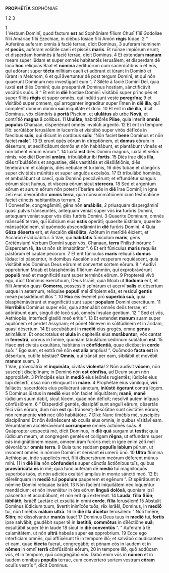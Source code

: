 **PROPHĒTĪA** SOPHŌNIAE

1 2 3

1  
1 Verbum Dominī, quod factum **est** ad Sophōniam fīlium Chusī fīliī Godoliae fīliī Amāriae fīliī Ezechiae, in diēbus Iosiae fīliī Amōn **rēgis** Iūdae.
2 “ Auferēns auferam omnia
ā faciē terrae,
dīcit Dominus,
3 auferam hominem et **pecūs**,
auferam volātile caelī
et piscēs **maris**.
Et ruīnae impiōrum erunt;
et disperdam hominēs ā faciē terrae,
dīcit Dominus.
4 Et extendam **manum** meam super Iūdam
et super omnēs habitantēs Ierusālem;
et disperdam dē locō **hoc** reliquiās Baal
et **nōmina** aedituōrum cum sacerdōtibus
5 et eōs, quī adōrant super **tēcta**
mīlitiam caelī
et adōrant et iūrant in Dominō
et iūrant in Melchom,
6 et quī āvertuntur dē post tergum Dominī,
et quī nōn quaerunt Dominum nec investīgant eum ”.
7 Silēte ā faciē Dominī Deī,
quia iuxtā **est** diēs Dominī;
quia praeparāvit Dominus hostiam,
sānctificāvit vocātōs suōs.
8 “ Et erit in **diē** hostiae Dominī:
vīsitābō super prīncipēs
et super fīliōs **rēgis**
et super omnēs, quī indūtī sunt
veste **peregrīna**;
9 et vīsitābō super omnem,
quī arroganter ingreditur super līmen in **diē** **illa**,
quī complent domum dominī **suī**
inīquitāte et dolō.
10 Et erit in **diē** **illa**,
dīcit Dominus,
vōx clāmōris ā **portā** Piscium,
et **ululātus** ab urbe **Novā**,
et contrītiō **magna** ā collibus.
11 **Ululāte**, habitātōrēs **Pilae**,
quia interiit **omnis** **populus** Chanaan,
disperiērunt omnēs involūtī argentō.
12 Et erit in tempore illō:
scrūtābor Ierusālem in lucernīs
et vīsitābō super virōs
dēfīxōs in faecibus **suīs**,
quī dīcunt in cordibus **suīs**:
“Nōn faciet **bene** Dominus
et nōn faciet **male**”.
13 Et erunt opēs eōrum in dīreptiōnem,
et **domus** eōrum in dēsertum;
et aedificābunt domōs
et nōn habitābunt,
et plantābunt vīneās
et nōn bibent vīnum eārum ”.
14 Iuxtā **est** diēs Dominī magnus,
iuxtā et vēlōx nimis;
vōx diēī Dominī **amāra**,
trībulābitur ibi **fortis**.
15 Diēs īrae diēs **illa**,
diēs trībulātiōnis et angustiae,
diēs vastitātis et dēsōlātiōnis,
diēs tenebrārum et cālīginis,
diēs nebulae et turbinis,
16 diēs tubae et clangōris
super cīvitātēs mūnītās
et super angulōs excelsōs.
17 Et trībulābō hominēs,
et ambulābunt ut caecī,
quia Dominō peccāvērunt;
et effundētur sanguis eōrum sīcut humus,
et vīscera eōrum sīcut **stercora**.
18 Sed et argentum eōrum et aurum eōrum
nōn poterit līberāre eōs
in **diē** īrae Dominī;
in igne zēlī eius
dēvorābitur **omnis** **terra**,
quia cōnsummātiōnem cum festīnātiōne faciet
cūnctīs habitantibus terram.
2  
1 Convenīte, congregāminī,
gēns nōn **amābilis**,
2 priusquam dispergāminī
quasi pulvis trānseuntēs,
antequam veniat super vōs
**īra** furōris Dominī,
antequam veniat super vōs
diēs furōris Dominī.
3 Quaerite Dominum,
omnēs mānsuētī terrae,
quī iūdicium eius **estis** operātī;
quaerite iūstitiam, quaerite mānsuētūdinem,
sī quōmodo abscondāminī
in **diē** furōris Dominī.
4 Quia **Gāza** **dēserta** erit,
et Ascalōn **dēsōlāta**,
Azōtum in merīdiē ēicient,
et Accārōn ērādīcābitur.
5 Vae, quī **habitātis** fūniculum **maris**, gēns Crētēnsium!
Verbum Dominī super vōs,
Chanaan, **terra** Philisthinōrum:
“ Disperdam tē,
**ita** ut nōn sit inhabitātor ”.
6 Et erit fūniculus **maris**
requiēs pāstōrum et caulae pecorum.
7 Et erit fūniculus **maris**
reliquiīs **domus** Iūdae:
ibi pāscentur,
in domibus Ascalōnis ad vesperam requiēscent,
quia vīsitābit eōs Dominus Deus eōrum
et convertet sortem eōrum.
8 “ Audīvī opprobrium Moab
et blasphēmiās fīliōrum Ammōn, quī exprobrāvērunt **populō** meō
et magnificātī sunt super terminōs eōrum.
9 Proptereā vīvō ego,
dīcit Dominus exercituum, Deus Isrāēl,
quia Moab ut **Sodoma** erit,
et fīliī Ammōn quasi **Gomorra**,
possessiō spīnārum et acervī **salis**
et dēsertum usque in aeternum;
reliquiae **populī** meī dīripient eōs,
et residuī **gentis** meae possidēbunt illōs ”.
10 **Hoc** eīs ēveniet prō **superbiā** **suā**, quia blasphēmāvērunt et magnificātī sunt
super **populum** Dominī exercituum.
11 **Horribilis** Dominus super eōs,
quia attenuābit omnēs deōs terrae;
et adōrābunt eum, singulī dē locō suō,
omnēs īnsulae gentium.
12 “ Sed et vōs, Aethiopēs,
interfectī gladiō meō eritis ”.
13 Et extendet **manum** suam super aquilōnem
et perdet Assyriam;
et pōnet Nineven in sōlitūdinem
et in āridam, quasi dēsertum.
14 Et accubābunt in **mediō** eius gregēs,
omne **genus** animālium.
Et onocrotalus et **ulula**
in capitellīs eius **morābuntur**;
vōx cantat in **fenestrā**,
corvus in līmine,
quoniam tabulātum cedrinum sublātum **est**.
15 Haec **est** cīvitās exsultāns,
habitāns in **cōnfīdentiā**,
quae dīcēbat in **corde** suō:
“ Ego sum, et extrā mē nōn **est** **alia** amplius! ”.
Quōmodo **facta** **est** in dēsertum,
cubīle bēstiae?
**Omnis**, quī trānsit per eam,
sībilābit et movēbit **manum** suam.
3  
1 Vae, prōvocātrīx et **inquināta**,
cīvitās **violenta**!
2 Nōn audīvit **vōcem**,
nōn suscēpit disciplīnam;
in Dominō nōn **est** **cōnfīsa**,
ad Deum suum nōn appropiāvit.
3 Prīncipēs eius in **mediō** eius
leōnēs rugientēs;
iūdicēs eius lupī dēsertī,
ossa nōn relinquunt in **māne**.
4 Prophētae eius vāniloquī,
**virī** fallācēs;
sacerdōtēs eius polluērunt sānctum, **iniūstē** **ēgerunt** contrā lēgem.
5 Dominus iūstus in **mediō** eius
nōn faciet inīquitātem;
**manē**, **manē** iūdicium suum dabit, sīcut lūcem, quae nōn dēficit;
nescīvit autem inīquus cōnfūsiōnem.
6 “ Disperdidī gentēs,
dissipātī sunt angulī eārum;
dēsertās fēcī viās eōrum,
dum nōn **est** quī trānseat;
dēsōlātae sunt cīvitātēs eōrum,
nōn remanente **virō** nec ūllō habitātōre.
7 Dīxī: Nunc timēbis mē,
suscipiēs disciplīnam!
Et nōn ēvānēscent ab oculīs eius omnia, in quibus vīsitāvī eam.
Vērumtamen accelerāvērunt **corrumpere**
omnēs āctiōnēs suās.
8 Quāpropter exspectā mē,
dīcit Dominus,
in **diē** **quā** surgam ut **testis**;
quia iūdicium meum, ut congregem gentēs
et colligam **rēgna**,
ut effundam super eās indignātiōnem meam,
omnem īram furōris meī;
in igne enim zēlī meī
dēvorābitur **omnis** **terra**.
9 Quia tunc reddam **populīs**
**labium** pūrum,
ut invocent omnēs in nōmine Dominī
et serviant **eī** umerō ūnō.
10 **Ultra** flūmina Aethiopiae,
inde supplicēs meī,
fīliī dispersōrum meōrum
dēferent mūnus mihi.
11 In **diē** **illa** nōn **cōnfunderis**
super cūnctīs āctiōnibus tuīs,
quibus **praevāricāta** **es** in mē;
quia tunc auferam dē **mediō** tuī
magniloquōs superbōs tuōs,
et nōn adiciēs exaltārī amplius
in monte sānctō meō.
12 Et dērelinquam in **mediō** tuī
**populum** pauperem et egēnum ”.
Et spērābunt in nōmine Dominī
reliquiae Isrāēl.
13 Nōn facient inīquitātem
nec loquentur mendācium;
et nōn inveniētur in ōre eōrum
**linguā** **dolōsā**,
quoniam ipsī pāscentur et accubābunt,
et nōn erit quī exterreat.
14 **Lauda**, **fīlia** **Sīōn**;
**iūbilātē**, Isrāēl!
Laetāre et exsultā in omnī **corde**,
**fīlia** Ierusālem!
15 Abstulit Dominus iūdicium tuum,
āvertit inimīcōs tuōs;
rēx Isrāēl, Dominus, in **mediō** tuī,
nōn timēbis **mālum** **ultrā**.
16 In **diē** **illa** **dīcētur** Ierusālem:
“ Nōlī timēre, **Sīōn**;
nē dissolvantur **manūs** tuae!
17 Dominus Deus tuus in **mediō** tuī,
**fortis** ipse salvābit;
gaudēbit super tē in **laetitiā**,
**commōtus** in dīlēctiōne **suā**;
exsultābit super tē in laude
18 sīcut in **diē** **conventūs** ”.
“ Auferam ā tē calamitātem,
ut nōn **ultrā** habeās super **ea** opprobrium.
19 Ecce ego interficiam
omnēs, quī afflīxērunt tē
in tempore illō;
et salvābō claudicantem
et eam, quae **ēiecta** fuerat, congregābō;
et pōnam eōs in laudem et in **nōmen** in omnī **terrā** cōnfūsiōnis eōrum,
20 in tempore illō, quō addūcam vōs,
et in tempore, quō congregābō vōs. Dabō enim vōs in **nōmen** et in laudem
omnibus **populīs** terrae,
cum converterō sortem vestram
**cōram** oculīs vestrīs ”,
dīcit Dominus.
